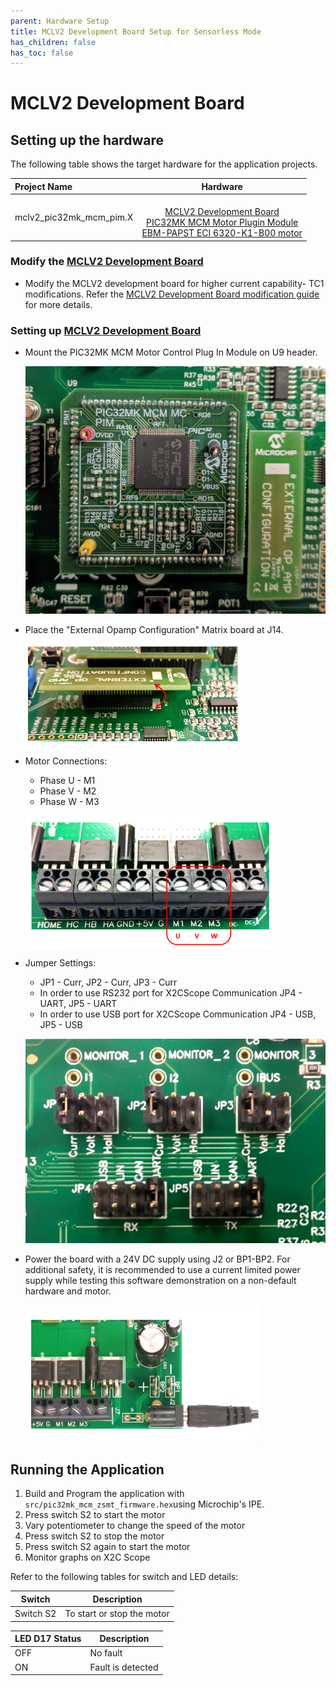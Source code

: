 ```yaml
---
parent: Hardware Setup
title: MCLV2 Development Board Setup for Sensorless Mode
has_children: false
has_toc: false
---
```


# MCLV2 Development Board
## Setting up the hardware

The following table shows the target hardware for the application projects.

| Project Name| Hardware |
|:---------|:---------:|
| mclv2_pic32mk_mcm_pim.X |<br>[MCLV2 Development Board](https://www.microchip.com/DevelopmentTools/ProductDetails/DM330021-2)<br>[PIC32MK MCM Motor Plugin Module](https://www.microchip.com/DevelopmentTools/ProductDetails/PartNO/MA320211)<br>[EBM-PAPST ECI 6320-K1-B00 motor](https://ebmpapst.se/sv/dat/media_manager/news/696/news-files/Ext_38717.pdf) |

### Modify the [MCLV2 Development Board](https://www.microchip.com/DevelopmentTools/ProductDetails/DM330021-2)
- Modify the MCLV2 development board for higher current capability- TC1 modifications. Refer the [MCLV2 Development Board modification guide](http://ww1.microchip.com/downloads/en/DeviceDoc/motorBench-mclv2-modifications-guidelines.2.285.pdf) for more details.
  

### Setting up [MCLV2 Development Board](https://www.microchip.com/DevelopmentTools/ProductDetails/DM330021-2)

- Mount the PIC32MK MCM Motor Control Plug In Module on U9 header. 

    ![PIM Install](images/mclv2/pic32mk_mcm_mclv2.jpg)

- Place the "External Opamp Configuration" Matrix board at J14.

    ![External OPAMP](images/mclv2/mclv2_ext_opamp.png)

- Motor Connections: 
    - Phase U - M1 
    - Phase V - M2 
    - Phase W - M3

    ![Motor Connections](images/mclv2/mclv2_motor_connection.png)

- Jumper Settings: 
    - JP1 - Curr, JP2 - Curr, JP3 - Curr 
    - In order to use RS232 port for X2CScope Communication JP4 - UART, JP5 - UART 
    - In order to use USB port for X2CScope Communication JP4 - USB, JP5 - USB

    ![jumper Settings](images/mclv2/mclv2_jumper_settings.png)


- Power the board with a 24V DC supply using J2 or BP1-BP2. For additional safety, it is recommended to use a current limited power supply while testing this software demonstration on a non-default hardware and motor. 

    ![jumper Settings](images/mclv2/power_mclv2.png)


## Running the Application

1. Build and Program the application with ````src/pic32mk_mcm_zsmt_firmware.hex````using Microchip's IPE.
2. Press switch S2 to start the motor
3. Vary potentiometer to change the speed of the motor
4. Press switch S2 to stop the motor
5. Press switch S2 again to start the motor
6. Monitor graphs on X2C Scope

Refer to the following tables for switch and LED details:

| Switch | Description |
|------|----------------|
| Switch S2 | To start or stop the motor |


| LED D17 Status | Description |
|------|----------------|
| OFF  | No fault  |
| ON   | Fault is detected  |
